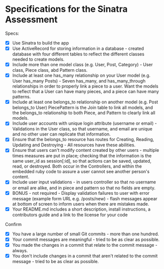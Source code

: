 # Specifications for the Sinatra Assessment

Specs:
- [x] Use Sinatra to build the app
- [x] Use ActiveRecord for storing information in a database - created database with four different tables to reflect the different classes needed to create models.
- [x] Include more than one model class (e.g. User, Post, Category) - User class, Piece class, abd Pattern class.
- [x] Include at least one has_many relationship on your User model (e.g. User has_many Posts) - Seven has_many, and has_many_through relationships in order to properly link a piece to a user. Want the models to reflect that a User can have many pieces, and a piece can have many patterns.  
- [x] Include at least one belongs_to relationship on another model (e.g. Post belongs_to User) PiecePattern is the Join table to link all models, and the belongs_to relationship to both Piece, and Pattern to clearly link all models.
- [x] Include user accounts with unique login attribute (username or email) - Validations in the User class, so that username, and email are unique and no other user can replicate that information.
- [x] Ensure that the belongs_to resource has routes for Creating, Reading, Updating and Destroying - All resources have these abilities.
- [x] Ensure that users can't modify content created by other users - multiple times measures are put in place; checking that the information is the same user_id as session[:id], so that actions can be saved, updated, read, or destroyed. Both occur in the Controllers, and within the embedded ruby code to assure a user cannot see another person's content.
- [x] Include user input validations - in users controller so that no username or email are alike, and in piece and pattern so that no fields are empty.
- [x] BONUS - not required - Display validation failures to user with error message (example form URL e.g. /posts/new) - flash messages appear at bottom of screen to inform users when there are mistakes made.
- [x] Your README.md includes a short description, install instructions, a contributors guide and a link to the license for your code

Confirm
- [x] You have a large number of small Git commits - more than one hundred.
- [x] Your commit messages are meaningful - tried to be as clear as possible.
- [x] You made the changes in a commit that relate to the commit message - always.
- [x] You don't include changes in a commit that aren't related to the commit message - tried to be as clear as possible.
